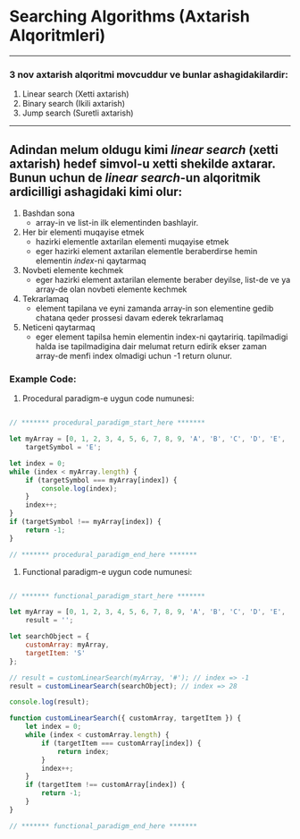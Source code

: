 # **Searching Algorithms (Axtarish Alqoritmleri)**
---
### 3 nov axtarish alqoritmi movcuddur ve bunlar ashagidakilardir:
1. Linear search (Xetti axtarish)
2. Binary search (Ikili axtarish)
3. Jump search (Suretli axtarish)
---
## Adindan melum oldugu kimi *linear search* (xetti axtarish) hedef simvol-u xetti shekilde axtarar. Bunun uchun de *linear search*-un alqoritmik ardicilligi ashagidaki kimi olur:

1. Bashdan sona
   * array-in ve list-in ilk elementinden bashlayir.
2. Her bir elementi muqayise etmek
   * hazirki elementle axtarilan elementi muqayise etmek
   * eger hazirki element axtarilan elementle beraberdirse hemin elementin *index*-ni qaytarmaq
3. Novbeti elemente kechmek
   * eger hazirki element axtarilan elemente beraber deyilse, list-de ve ya array-de olan novbeti elemente kechmek
4. Tekrarlamaq
   * element tapilana ve eyni zamanda array-in son elementine gedib chatana qeder prossesi davam ederek tekrarlamaq
5. Neticeni qaytarmaq
   * eger element tapilsa hemin elementin index-ni qaytaririq. tapilmadigi halda ise tapilmadigina dair melumat return edirik ekser zaman array-de menfi index olmadigi uchun -1 return olunur.

### Example Code:
1. Procedural paradigm-e uygun code numunesi:
```javascript

// ******* procedural_paradigm_start_here *******

let myArray = [0, 1, 2, 3, 4, 5, 6, 7, 8, 9, 'A', 'B', 'C', 'D', 'E', 'F', 'G', 'H', 'I', 'J', 'K', 'L', 'M', 'N', 'O', 'P', 'Q', 'R', 'S', 'T', 'U', 'V', 'W', 'X', 'Y', 'Z'],
    targetSymbol = 'E';

let index = 0;
while (index < myArray.length) {
    if (targetSymbol === myArray[index]) {
        console.log(index);
    }
    index++;
}
if (targetSymbol !== myArray[index]) {
    return -1;
}

// ******* procedural_paradigm_end_here *******

```
1. Functional paradigm-e uygun code numunesi:
```javascript

// ******* functional_paradigm_start_here *******

let myArray = [0, 1, 2, 3, 4, 5, 6, 7, 8, 9, 'A', 'B', 'C', 'D', 'E', 'F', 'G', 'H', 'I', 'J', 'K', 'L', 'M', 'N', 'O', 'P', 'Q', 'R', 'S', 'T', 'U', 'V', 'W', 'X', 'Y', 'Z'],
    result = '';

let searchObject = {
    customArray: myArray,
    targetItem: 'S'
};

// result = customLinearSearch(myArray, '#'); // index => -1
result = customLinearSearch(searchObject); // index => 28

console.log(result);

function customLinearSearch({ customArray, targetItem }) {
    let index = 0;
    while (index < customArray.length) {
        if (targetItem === customArray[index]) {
            return index;
        }
        index++;
    }
    if (targetItem !== customArray[index]) {
        return -1;
    }
}

// ******* functional_paradigm_end_here *******
```